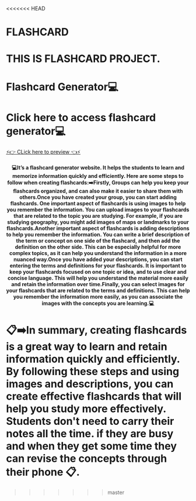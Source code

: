 <<<<<<< HEAD
# FLASHCARD
THIS IS FLASHCARD PROJECT.
=======
# Flashcard Generator💻

# Click here to access flashcard generator💻
<a href="https://net-flashcard.netlify.app/">⚡👉 CLick here to preview 👈⚡</a>

<h4 style="text-align:center">💻It’s a flashcard generator website. It helps the students to learn and memorize information quickly and efficiently. Here are some steps to follow when creating flashcards:➡️Firstly, Groups can help you keep your flashcards organized, and can also make it easier to share them with others.Once you have created your group, you can start adding flashcards. One important aspect of flashcards is using images to help you remember the information. You can upload images to your flashcards that are related to the topic you are studying. For example, if you are studying geography, you might add images of maps or landmarks to your flashcards.Another important aspect of flashcards is adding descriptions to help you remember the information. You can write a brief description of the term or concept on one side of the flashcard, and then add the definition on the other side. This can be especially helpful for more complex topics, as it can help you understand the information in a more nuanced way.Once you have added your descriptions, you can start entering the terms and definitions for your flashcards. It is important to keep your flashcards focused on one topic or idea, and to use clear and concise language. This will help you understand the material more easily and retain the information over time.Finally, you can select images for your flashcards that are related to the terms and definitions. This can help you remember the information more easily, as you can associate the images with the concepts you are learning.💻
</h4>


# 📋➡️In summary, creating flashcards is a great way to learn and retain information quickly and efficiently. By following these steps and using images and descriptions, you can create effective flashcards that will help you study more effectively. Students don't need to carry their notes all the time. if they are busy and when they get some time they can revise the concepts through their phone 📋.





>>>>>>> master
